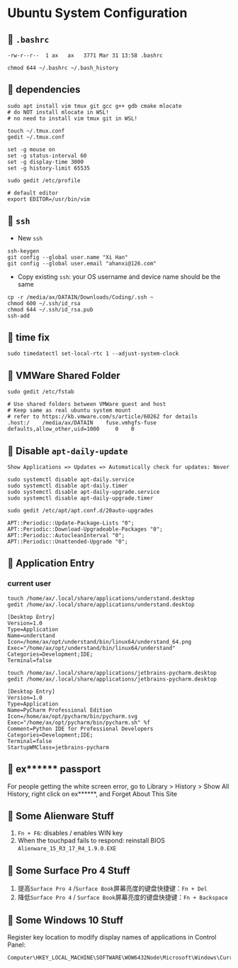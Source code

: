# Ubuntu System Configuration

## 🌱 `.bashrc` 

```
-rw-r--r--  1 ax   ax   3771 Mar 31 13:58 .bashrc
```

```
chmod 644 ~/.bashrc ~/.bash_history
```

## 🌱 dependencies

```
sudo apt install vim tmux git gcc g++ gdb cmake mlocate
# do NOT install mlocate in WSL! 
# no need to install vim tmux git in WSL! 

touch ~/.tmux.conf
gedit ~/.tmux.conf

set -g mouse on
set -g status-interval 60
set -g display-time 3000
set -g history-limit 65535

sudo gedit /etc/profile

# default editor
export EDITOR=/usr/bin/vim
```


## 🌱 `ssh`

- New `ssh`
```
ssh-keygen
git config --global user.name "Xi Han"
git config --global user.email "ahanxi@126.com"
```
- Copy existing `ssh`: your OS username and device name should be the same
```
cp -r /media/ax/DATAIN/Downloads/Coding/.ssh ~
chmod 600 ~/.ssh/id_rsa
chmod 644 ~/.ssh/id_rsa.pub
ssh-add
```

## 🌱 time fix

```
sudo timedatectl set-local-rtc 1 --adjust-system-clock
```
    
## 🌱 VMWare Shared Folder

```
sudo gedit /etc/fstab

# Use shared folders between VMWare guest and host
# Keep same as real ubuntu system mount 
# refer to https://kb.vmware.com/s/article/60262 for details
.host:/    /media/ax/DATAIN    fuse.vmhgfs-fuse    defaults,allow_other,uid=1000     0    0
```

## 🌱 Disable `apt-daily-update`

```
Show Applications => Updates => Automatically check for updates: Never

sudo systemctl disable apt-daily.service
sudo systemctl disable apt-daily.timer
sudo systemctl disable apt-daily-upgrade.service
sudo systemctl disable apt-daily-upgrade.timer

sudo gedit /etc/apt/apt.conf.d/20auto-upgrades

APT::Periodic::Update-Package-Lists "0";
APT::Periodic::Download-Upgradeable-Packages "0";
APT::Periodic::AutocleanInterval "0";
APT::Periodic::Unattended-Upgrade "0";
```

## 🌱 Application Entry

### current user

```    
touch /home/ax/.local/share/applications/understand.desktop
gedit /home/ax/.local/share/applications/understand.desktop

[Desktop Entry]
Version=1.0
Type=Application
Name=understand
Icon=/home/ax/opt/understand/bin/linux64/understand_64.png
Exec="/home/ax/opt/understand/bin/linux64/understand"
Categories=Development;IDE;
Terminal=false

touch /home/ax/.local/share/applications/jetbrains-pycharm.desktop
gedit /home/ax/.local/share/applications/jetbrains-pycharm.desktop

[Desktop Entry]
Version=1.0
Type=Application
Name=PyCharm Professional Edition
Icon=/home/ax/opt/pycharm/bin/pycharm.svg
Exec="/home/ax/opt/pycharm/bin/pycharm.sh" %f
Comment=Python IDE for Professional Developers
Categories=Development;IDE;
Terminal=false
StartupWMClass=jetbrains-pycharm
```

## 🌱 ex****** passport

For people getting the white screen error, go to Library > History > Show All History, right click on ex******, and Forget About This Site

## 🌱 Some Alienware Stuff

1. `Fn + F6`: disables / enables WIN key
2. When the touchpad fails to respond: reinstall BIOS `Alienware_15_R3_17_R4_1.9.0.EXE`

## 🌱 Some Surface Pro 4 Stuff

1. 提高`Surface Pro 4`  /`Surface Book`屏幕亮度的键盘快捷键：`Fn + Del`
2. 降低`Surface Pro 4` / `Surface Book`屏幕亮度的键盘快捷键：`Fn + Backspace`

## 🌱 Some Windows 10 Stuff

Register key location to modify display names of applications in Control Panel: 
```
Computer\HKEY_LOCAL_MACHINE\SOFTWARE\WOW6432Node\Microsoft\Windows\CurrentVersion\Uninstall
```